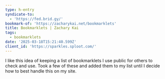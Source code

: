 ```yaml
---
type: h-entry
syndicate-to:
  - 'https://fed.brid.gy/'
bookmark-of: 'https://zacharykai.net/bookmarklets'
title: Bookmarklets | Zachary Kai
tags:
  - bookmarklets
date: '2025-03-18T15:21:40.599Z'
client_id: 'https://sparkles.sploot.com/'
---
```

I like this idea of keeping a list of bookmarklets I use public for others to check and use. Took a few of these and added them to my list until I decide how to best handle this on my site.
